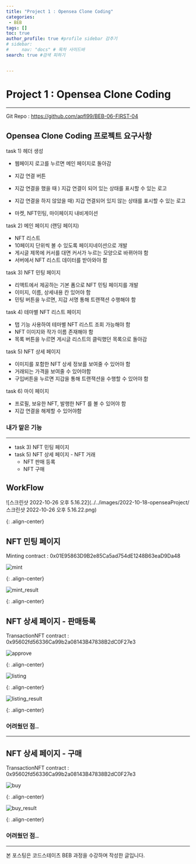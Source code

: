 ```yaml
---
title: "Project 1 : Opensea Clone Coding"
categories:
 - BEB
tags: [] 
toc: true
author_profile: true #profile sidebar 감추기
# sidebar:
#     nav: "docs" # 목차 사이드바
search: true #검색 피하기


---
```




# Project 1 : Opensea Clone Coding

---

Git Repo : https://github.com/apfl99/BEB-06-FIRST-04



## Opensea Clone Coding 프로젝트 요구사항

task 1) 헤더 생성

-  웹페이지 로고를 누르면 메인 페이지로 돌아감

-  지갑 연결 버튼
  -  지갑 연결을 했을 때 ) 지갑 연결이 되어 있는 상태를 표시할 수 있는 로고
  -  지갑 연결을 하지 않았을 때) 지갑 연결되어 있지 않는 상태를 표시할 수 있는 로고

-  마켓, NFT민팅, 마이페이지 내비게이션

task 2) 메인 페이지 (랜딩 페이지)

-  NFT 리스트
  -  10페이지 단위씩 볼 수 있도록 페이지네이션으로 개발
  -  게시글 제목에 커서를 대면 커서가 누르는 모양으로 바뀌어야 함
  -  서버에서 NFT 리스트 데이터를 받아와야 함

task 3) NFT 민팅 페이지

-  리액트에서 제공하는 기본 폼으로 NFT 민팅 페이지를 개발
-  이미지, 이름, 상세내용 칸 있어야 함
-  민팅 버튼을 누르면, 지갑 서명 통해 트랜잭션 수행해야 함

task 4) 테마별 NFT 리스트 페이지

-  탭 기능 사용하여 테마별 NFT 리스트 조회 가능해야 함
-  NFT 이미지와 작가 이름 존재해야 함
-  목록 버튼을 누르면 게시글 리스트의 클릭했던 목록으로 돌아감

task 5) NFT 상세 페이지

-  이미지를 포함한 NFT 상세 정보를 보여줄 수 있어야 함
-  거래되는 가격을 보여줄 수 있어야함
-  구입버튼을 누르면 지갑을 통해 트랜잭션을 수행할 수 있어야 함

task 6) 마이 페이지

-  프로필, 보유한 NFT, 발행한 NFT 를 볼 수 있어야 함
-  지갑 연결을 해제할 수 있어야함



### 내가 맡은 기능

---

- task 3) NFT 민팅 페이지
- task 5) NFT 상세 페이지 - NFT 거래
  - NFT 판매 등록
  - NFT 구매



## WorkFlow

![스크린샷 2022-10-26 오후 5.16.22](../../images/2022-10-18-openseaProject/스크린샷 2022-10-26 오후 5.16.22.png)

{: .align-center}





## NFT 민팅 페이지

Minting contract : 0x01E95863D9B2e85Ca5ad754dE1248B63eaD9Da48

![mint](../../images/2022-10-18-openseaProject/mint.gif)

{: .align-center}

![mint_result](../../images/2022-10-18-openseaProject/mint_result.gif)

{: .align-center}





## NFT 상세 페이지 - 판매등록

TransactionNFT contract : 0x95602fd56336Ca99b2a08143B47838B2dC0F27e3

![approve](../../images/2022-10-18-openseaProject/approve.gif)

{: .align-center}



![listing](../../images/2022-10-18-openseaProject/listing.gif)

{: .align-center}



![listing_result](../../images/2022-10-18-openseaProject/listing_result.gif)

{: .align-center}



### 어려웠던 점..

---





## NFT 상세 페이지 - 구매

TransactionNFT contract : 0x95602fd56336Ca99b2a08143B47838B2dC0F27e3

![buy](../../images/2022-10-18-openseaProject/buy.gif)

{: .align-center}



![buy_result](../../images/2022-10-18-openseaProject/buy_result.gif)

{: .align-center}



### 어려웠던 점..

---




<div class="notice">
  <p>본 포스팅은 코드스테이츠 BEB 과정을 수강하며 작성한 글입니다.</p>
</div>